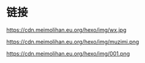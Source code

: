  # 链接



<https://cdn.meimolihan.eu.org/hexo/img/wx.jpg>

<https://cdn.meimolihan.eu.org/hexo/img/muzimi.png>

<https://cdn.meimolihan.eu.org/hexo/img/001.png>

